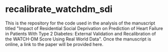 # recalibrate_watchdm_sdi
This is the repository for the code used in the analysis of the manuscript titled "Impact of Residential Social Deprivation on Prediction of Heart Failure in Patients With Type 2 Diabetes: External Validation and Recalibration of the WATCH-DM Score Using Real World Data".
Once the manuscript is online, a link to the paper will be provided here. 
